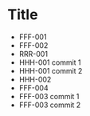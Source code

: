 # Title
- FFF-001
- FFF-002
- RRR-001
- HHH-001 commit 1
- HHH-001 commit 2
- HHH-002
- FFF-004
- FFF-003 commit 1
- FFF-003 commit 2
